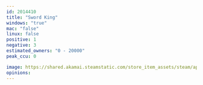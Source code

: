 ```yaml
---
id: 2014410
title: "Sword King"
windows: "true"
mac: "false"
linux: false
positive: 1
negative: 3
estimated_owners: "0 - 20000"
peak_ccu: 0

image: https://shared.akamai.steamstatic.com/store_item_assets/steam/apps/2014410/header.jpg?t=1675447617
opinions:
---
```

